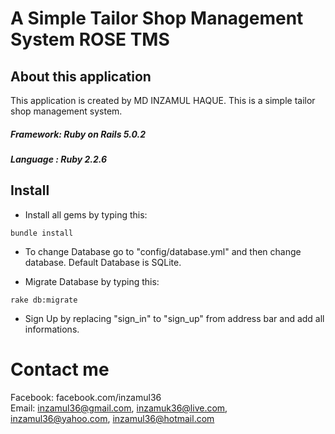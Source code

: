 # A Simple Tailor Shop Management System ROSE TMS

## About this application

This application is created by MD INZAMUL HAQUE. This is a simple tailor shop management system. <br>
##### Framework: Ruby on Rails 5.0.2
##### Language : Ruby 2.2.6

## Install
- Install all gems by typing this:
```
bundle install
```
- To change Database go to "config/database.yml" and then change database. Default Database is SQLite.

- Migrate Database by typing this:
```
rake db:migrate
```
- Sign Up by replacing "sign_in" to "sign_up" from address bar and add all informations.

# Contact me 
Facebook: facebook.com/inzamul36 <br>
Email: inzamul36@gmail.com, inzamuk36@live.com, inzamul36@yahoo.com, inzamul36@hotmail.com    